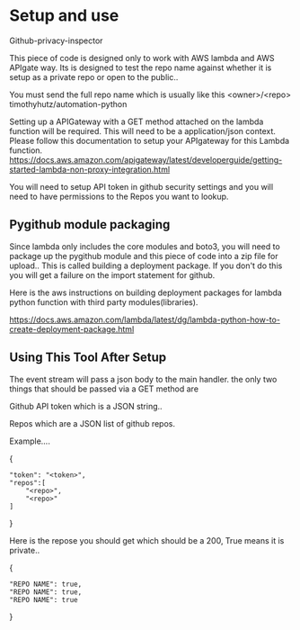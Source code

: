 <h1> Setup and use </h1>
<p> Github-privacy-inspector </p>

This piece of code is designed only to work with AWS lambda and AWS APIgate way.
Its is designed to test the repo name against whether it is setup
as a private repo or open to the public..

You must send the full repo name which is usually like this
\<owner\>/\<repo\>
\
timothyhutz/automation-python


Setting up a APIGateway with a GET method attached on the lambda
function will be required. This will need to be a application/json context.
Please follow this documentation to setup your APIgateway for this Lambda function.
https://docs.aws.amazon.com/apigateway/latest/developerguide/getting-started-lambda-non-proxy-integration.html


You will need to setup API token in github security settings and you will need to have
permissions to the Repos you want to lookup.

<h2> Pygithub module packaging </h2>

Since lambda only includes the core modules and boto3, you will need to package up
the pygithub module and this piece of code into a zip file for upload..
This is called building a deployment package. If you don't do this you will get a 
failure on the import statement for github.

Here is the aws instructions on building deployment packages for lambda python function with 
third party modules(libraries).

https://docs.aws.amazon.com/lambda/latest/dg/lambda-python-how-to-create-deployment-package.html



<h2>Using This Tool After Setup</h2>

The event stream will pass a json body to the main handler.
the only two things that should be passed via a GET method are

Github API token which is a JSON string..

Repos which are a JSON list of github repos.

Example....

{

    "token": "<token>",
    "repos":[
        "<repo>",
        "<repo>"
    ]

}

Here is the repose you should get which should be a 200,
True means it is private..

{

	"REPO NAME": true,
	"REPO NAME": true,
	"REPO NAME": true

}